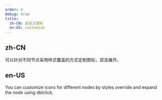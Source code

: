 ```yaml
---
order: 4
debug: true
title:
  zh-CN: 自定义图标
  en-US: customize
---
```


## zh-CN

可以针对不同节点采用样式覆盖的方式定制图标，双击展开。

## en-US

You can customize icons for different nodes by styles override and expand the node using dblclick.
